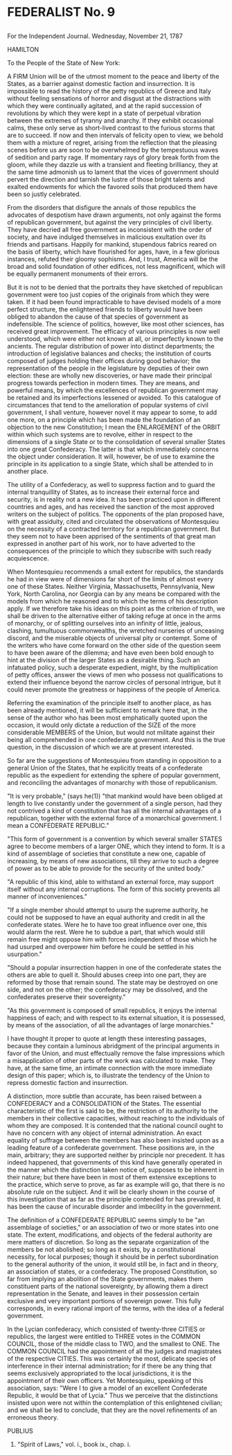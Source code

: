 # FEDERALIST No. 9
## 


For the Independent Journal. Wednesday, November 21, 1787

HAMILTON

To the People of the State of New York:

A FIRM Union will be of the utmost moment to the peace and liberty of
the States, as a barrier against domestic faction and insurrection. It
is impossible to read the history of the petty republics of Greece
and Italy without feeling sensations of horror and disgust at the
distractions with which they were continually agitated, and at the
rapid succession of revolutions by which they were kept in a state of
perpetual vibration between the extremes of tyranny and anarchy. If they
exhibit occasional calms, these only serve as short-lived contrast to
the furious storms that are to succeed. If now and then intervals of
felicity open to view, we behold them with a mixture of regret, arising
from the reflection that the pleasing scenes before us are soon to be
overwhelmed by the tempestuous waves of sedition and party rage. If
momentary rays of glory break forth from the gloom, while they dazzle us
with a transient and fleeting brilliancy, they at the same time admonish
us to lament that the vices of government should pervert the direction
and tarnish the lustre of those bright talents and exalted endowments
for which the favored soils that produced them have been so justly
celebrated.

From the disorders that disfigure the annals of those republics the
advocates of despotism have drawn arguments, not only against the forms
of republican government, but against the very principles of civil
liberty. They have decried all free government as inconsistent with the
order of society, and have indulged themselves in malicious exultation
over its friends and partisans. Happily for mankind, stupendous fabrics
reared on the basis of liberty, which have flourished for ages, have, in
a few glorious instances, refuted their gloomy sophisms. And, I trust,
America will be the broad and solid foundation of other edifices, not
less magnificent, which will be equally permanent monuments of their
errors.

But it is not to be denied that the portraits they have sketched of
republican government were too just copies of the originals from which
they were taken. If it had been found impracticable to have devised
models of a more perfect structure, the enlightened friends to liberty
would have been obliged to abandon the cause of that species of
government as indefensible. The science of politics, however, like most
other sciences, has received great improvement. The efficacy of various
principles is now well understood, which were either not known at all,
or imperfectly known to the ancients. The regular distribution of power
into distinct departments; the introduction of legislative balances
and checks; the institution of courts composed of judges holding their
offices during good behavior; the representation of the people in the
legislature by deputies of their own election: these are wholly new
discoveries, or have made their principal progress towards perfection
in modern times. They are means, and powerful means, by which
the excellences of republican government may be retained and its
imperfections lessened or avoided. To this catalogue of circumstances
that tend to the amelioration of popular systems of civil government, I
shall venture, however novel it may appear to some, to add one more, on
a principle which has been made the foundation of an objection to the
new Constitution; I mean the ENLARGEMENT of the ORBIT within which such
systems are to revolve, either in respect to the dimensions of a single
State or to the consolidation of several smaller States into one great
Confederacy. The latter is that which immediately concerns the object
under consideration. It will, however, be of use to examine the
principle in its application to a single State, which shall be attended
to in another place.

The utility of a Confederacy, as well to suppress faction and to guard
the internal tranquillity of States, as to increase their external force
and security, is in reality not a new idea. It has been practiced upon
in different countries and ages, and has received the sanction of the
most approved writers on the subject of politics. The opponents of
the plan proposed have, with great assiduity, cited and circulated the
observations of Montesquieu on the necessity of a contracted territory
for a republican government. But they seem not to have been apprised of
the sentiments of that great man expressed in another part of his work,
nor to have adverted to the consequences of the principle to which they
subscribe with such ready acquiescence.

When Montesquieu recommends a small extent for republics, the standards
he had in view were of dimensions far short of the limits of
almost every one of these States. Neither Virginia, Massachusetts,
Pennsylvania, New York, North Carolina, nor Georgia can by any means be
compared with the models from which he reasoned and to which the terms
of his description apply. If we therefore take his ideas on this point
as the criterion of truth, we shall be driven to the alternative either
of taking refuge at once in the arms of monarchy, or of splitting
ourselves into an infinity of little, jealous, clashing, tumultuous
commonwealths, the wretched nurseries of unceasing discord, and the
miserable objects of universal pity or contempt. Some of the writers who
have come forward on the other side of the question seem to have been
aware of the dilemma; and have even been bold enough to hint at the
division of the larger States as a desirable thing. Such an infatuated
policy, such a desperate expedient, might, by the multiplication of
petty offices, answer the views of men who possess not qualifications to
extend their influence beyond the narrow circles of personal intrigue,
but it could never promote the greatness or happiness of the people of
America.

Referring the examination of the principle itself to another place, as
has been already mentioned, it will be sufficient to remark here that,
in the sense of the author who has been most emphatically quoted upon
the occasion, it would only dictate a reduction of the SIZE of the more
considerable MEMBERS of the Union, but would not militate against their
being all comprehended in one confederate government. And this is the
true question, in the discussion of which we are at present interested.

So far are the suggestions of Montesquieu from standing in opposition
to a general Union of the States, that he explicitly treats of a
confederate republic as the expedient for extending the sphere of
popular government, and reconciling the advantages of monarchy with
those of republicanism.

"It is very probable," (says he(1)) "that mankind would have been
obliged at length to live constantly under the government of a single
person, had they not contrived a kind of constitution that has all the
internal advantages of a republican, together with the external force of
a monarchical government. I mean a CONFEDERATE REPUBLIC."

"This form of government is a convention by which several smaller STATES
agree to become members of a larger ONE, which they intend to form. It
is a kind of assemblage of societies that constitute a new one, capable
of increasing, by means of new associations, till they arrive to such a
degree of power as to be able to provide for the security of the united
body."

"A republic of this kind, able to withstand an external force, may
support itself without any internal corruptions. The form of this
society prevents all manner of inconveniences."

"If a single member should attempt to usurp the supreme authority, he
could not be supposed to have an equal authority and credit in all the
confederate states. Were he to have too great influence over one, this
would alarm the rest. Were he to subdue a part, that which would still
remain free might oppose him with forces independent of those which
he had usurped and overpower him before he could be settled in his
usurpation."

"Should a popular insurrection happen in one of the confederate states
the others are able to quell it. Should abuses creep into one part, they
are reformed by those that remain sound. The state may be destroyed on
one side, and not on the other; the confederacy may be dissolved, and
the confederates preserve their sovereignty."

"As this government is composed of small republics, it enjoys the
internal happiness of each; and with respect to its external situation,
it is possessed, by means of the association, of all the advantages of
large monarchies."

I have thought it proper to quote at length these interesting passages,
because they contain a luminous abridgment of the principal arguments
in favor of the Union, and must effectually remove the false impressions
which a misapplication of other parts of the work was calculated to
make. They have, at the same time, an intimate connection with the more
immediate design of this paper; which is, to illustrate the tendency of
the Union to repress domestic faction and insurrection.

A distinction, more subtle than accurate, has been raised between
a CONFEDERACY and a CONSOLIDATION of the States. The essential
characteristic of the first is said to be, the restriction of its
authority to the members in their collective capacities, without
reaching to the individuals of whom they are composed. It is contended
that the national council ought to have no concern with any object
of internal administration. An exact equality of suffrage between
the members has also been insisted upon as a leading feature of a
confederate government. These positions are, in the main, arbitrary;
they are supported neither by principle nor precedent. It has indeed
happened, that governments of this kind have generally operated in the
manner which the distinction taken notice of, supposes to be inherent in
their nature; but there have been in most of them extensive exceptions
to the practice, which serve to prove, as far as example will go, that
there is no absolute rule on the subject. And it will be clearly
shown in the course of this investigation that as far as the principle
contended for has prevailed, it has been the cause of incurable disorder
and imbecility in the government.

The definition of a CONFEDERATE REPUBLIC seems simply to be "an
assemblage of societies," or an association of two or more states
into one state. The extent, modifications, and objects of the federal
authority are mere matters of discretion. So long as the separate
organization of the members be not abolished; so long as it exists, by
a constitutional necessity, for local purposes; though it should be in
perfect subordination to the general authority of the union, it
would still be, in fact and in theory, an association of states, or
a confederacy. The proposed Constitution, so far from implying an
abolition of the State governments, makes them constituent parts of the
national sovereignty, by allowing them a direct representation in
the Senate, and leaves in their possession certain exclusive and very
important portions of sovereign power. This fully corresponds, in every
rational import of the terms, with the idea of a federal government.

In the Lycian confederacy, which consisted of twenty-three CITIES
or republics, the largest were entitled to THREE votes in the COMMON
COUNCIL, those of the middle class to TWO, and the smallest to ONE. The
COMMON COUNCIL had the appointment of all the judges and magistrates of
the respective CITIES. This was certainly the most, delicate species of
interference in their internal administration; for if there be any thing
that seems exclusively appropriated to the local jurisdictions, it is
the appointment of their own officers. Yet Montesquieu, speaking of this
association, says: "Were I to give a model of an excellent Confederate
Republic, it would be that of Lycia." Thus we perceive that the
distinctions insisted upon were not within the contemplation of this
enlightened civilian; and we shall be led to conclude, that they are the
novel refinements of an erroneous theory.

PUBLIUS

1. "Spirit of Laws," vol. i., book ix., chap. i.




